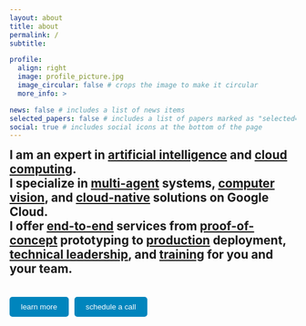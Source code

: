 ```yaml
--- 
layout: about
title: about
permalink: /
subtitle: 

profile:
  align: right
  image: profile_picture.jpg
  image_circular: false # crops the image to make it circular
  more_info: >

news: false # includes a list of news items
selected_papers: false # includes a list of papers marked as "selected={true}"
social: true # includes social icons at the bottom of the page
---
```


<span style="font-size: 1.5em;">
    <strong>I am an expert in <u>artificial intelligence</u> and <u>cloud computing</u>.</strong>
    <br>
  <strong>I specialize in <u>multi-agent</u> systems, <u>computer vision</u>, and <u>cloud-native</u> solutions on Google Cloud.</strong>
    <br>
  <strong>I offer <u>end-to-end</u> services from <u>proof-of-concept</u> prototyping to <u>production</u> deployment, <u>technical leadership</u>, and <u>training</u> for you and your team.</strong>
  </span>
<br><br>

<div style="margin-top: 20px; display: flex; gap: 10px;">
  <button onclick="toggleContent()" style="padding: 10px 20px; background-color: #0085bd; color: white; border: none; border-radius: 5px; cursor: pointer;">
    learn more
  </button>
  <button onclick="toggleCalendar()" style="padding: 10px 20px; background-color: #0085bd; color: white; border: none; border-radius: 5px; cursor: pointer;">
    schedule a call
  </button>
</div>

<!-- Calendar dropdown container -->
<div id="calendarDropdown" style="display: none; margin-top: 20px; width: 100%; height: 600px;">
  <div style="width:100%;height:100%;overflow:scroll" id="my-cal-inline"></div>
</div>

<div id="additionalContent" style="display: none; margin-top: 20px;">
  <p>
    <br><br>
    In 2 years and 8 months, I advanced from junior to mid-level and senior roles, eventually becoming <br><b>Head of Machine Learning & GenAI - Google Cloud</b> at a leading German consultancy with over <b>€1.2 billion</b> in revenue and more than <b>12,000 employees</b>, where I led the strategic alignment of the <b>Google Cloud Competence Center</b> for the domains of machine learning, generative AI, and data.
  </p>
  <p>
    As a technical lead on multiple <a href="/projects/">projects</a> with budgets of <b>€350k+</b>, I led and mentored <b>5+ software, data, and machine learning engineers</b>, designing and implementing <b>10+ production-level AI solutions</b> across <b>5+ industries</b> <br>(e.g. <a href="/projects/aixcell/">biomedicine</a>, <a href="/projects/docai_pocs/">insurance</a>, <a href="/projects/docai_pocs/">banking</a>,  <a href="/projects/lottery/">lottery</a>, <a href="/projects/rag/">publishers & media companies</a>, <a href="/projects/realtime_data_platform/">energy markets</a>).
  </p>
    
  <br>
<div style="margin-top: 20px; display: flex; gap: 10px;">
  <a href="/projects/" style="text-decoration: none;">
    <button style="padding: 10px 20px; background-color: #0085bd; color: white; border: none; border-radius: 5px; cursor: pointer;">
      projects
    </button>
  </a>
  <a href="/recommendations/" style="text-decoration: none;">
    <button style="padding: 10px 20px; background-color: #0085bd; color: white; border: none; border-radius: 5px; cursor: pointer;">
      client recommendations
    </button>
  </a>
  <a href="/cv/" style="text-decoration: none;">
    <button style="padding: 10px 20px; background-color: #0085bd; color: white; border: none; border-radius: 5px; cursor: pointer;">
      cv / resume
    </button>
  </a>
</div>

<br><br>

<script>
function toggleContent() {
  var content = document.getElementById("additionalContent");
  if (content.style.display === "none") {
    content.style.display = "block";
  } else {
    content.style.display = "none";
  }
}

function toggleCalendar() {
  var calendar = document.getElementById("calendarDropdown");
  if (calendar.style.display === "none") {
    calendar.style.display = "block";
    // Initialize Cal.com embed only when dropdown is first opened
    if (!window.calendarInitialized) {
      (function (C, A, L) {
        let p = function (a, ar) { a.q.push(ar); };
        let d = C.document;
        C.Cal = C.Cal || function () {
          let cal = C.Cal;
          let ar = arguments;
          if (!cal.loaded) {
            cal.ns = {};
            cal.q = cal.q || [];
            d.head.appendChild(d.createElement("script")).src = A;
            cal.loaded = true;
          }
          if (ar[0] === L) {
            const api = function () { p(api, arguments); };
            const namespace = ar[1];
            api.q = api.q || [];
            if(typeof namespace === "string") {
              cal.ns[namespace] = cal.ns[namespace] || api;
              p(cal.ns[namespace], ar);
              p(cal, ["initNamespace", namespace]);
            } else p(cal, ar);
            return;
          }
          p(cal, ar);
        };
      })(window, "https://app.cal.com/embed/embed.js", "init");
      
      Cal("init", "30min", {origin:"https://cal.com"});
      Cal.ns["30min"]("inline", {
        elementOrSelector:"#my-cal-inline",
        config: {"layout":"month_view"},
        calLink: "juliushaas/30min",
      });
      Cal.ns["30min"]("ui", {"hideEventTypeDetails":false,"layout":"month_view"});
      
      window.calendarInitialized = true;
    }
  } else {
    calendar.style.display = "none";
  }
}
</script>
